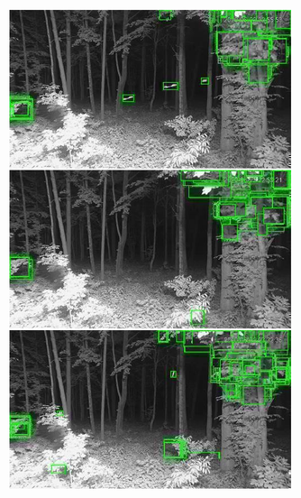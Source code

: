 ![20200622-222709-225714](in/20200622/20200622-222709-225714_0_.jpg)
![20200622-225719-232724](in/20200622/20200622-225719-232724_0_.jpg)
![20200622-232729-235734](in/20200622/20200622-232729-235734_0_.jpg)
